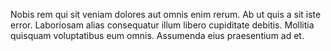 Nobis rem qui sit veniam dolores aut omnis enim rerum. Ab ut quis a sit iste error. Laboriosam alias consequatur illum libero cupiditate debitis. Mollitia quisquam voluptatibus eum omnis. Assumenda eius praesentium ad et.